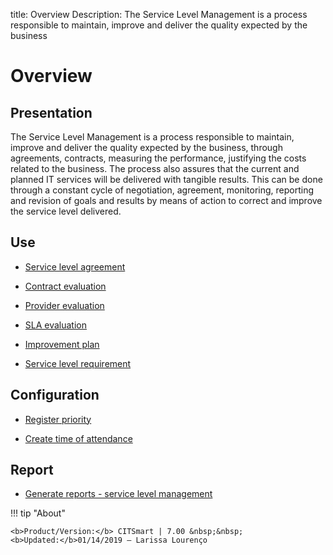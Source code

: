 title: Overview
Description: The Service Level Management is a process responsible to maintain, improve and deliver the quality expected by the business
# Overview

Presentation
----------------

The Service Level Management is a process responsible to maintain, improve and
deliver the quality expected by the business, through agreements, contracts,
measuring the performance, justifying the costs related to the business. The
process also assures that the current and planned IT services will be delivered
with tangible results. This can be done through a constant cycle of negotiation,
agreement, monitoring, reporting and revision of goals and results by means of
action to correct and improve the service level delivered.

Use
-------

- [Service level agreement](/en-us/citsmart-7/processes/service-level/use/service-level-agreement.html)

- [Contract evaluation](/en-us/citsmart-7/processes/service-level/use/contract-evaluation.html)

- [Provider evaluation](/en-us/citsmart-7/processes/service-level/use/provider-evaluation.html)

- [SLA evaluation](/en-us/citsmart-7/processes/service-level/use/SLA-evaluation.html)

- [Improvement plan](/en-us/citsmart-7/processes/service-level/use/improvement-plan.html)

- [Service level requirement](/en-us/citsmart-7/processes/service-level/use/service-level-requirement.html)

Configuration
-----------------

- [Register priority](/en-us/citsmart-7/processes/portfolio-and-catalog/configuration/register-priority.html)

- [Create time of attendance](/en-us/citsmart-7/processes/service-level/configuration/create-time-attendance.html)

Report
----------

- [Generate reports - service level management](/en-us/citsmart-7/processes/service-level/configuration/reports-service-level-management.html)

!!! tip "About"

    <b>Product/Version:</b> CITSmart | 7.00 &nbsp;&nbsp;
    <b>Updated:</b>01/14/2019 – Larissa Lourenço
